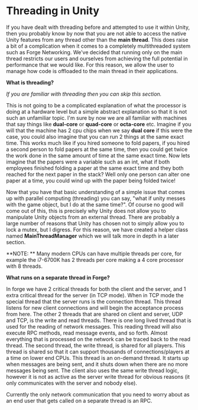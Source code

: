 # Threading in Unity

If you have dealt with threading before and attempted to use it within Unity, then you probably know by now that you are not able to access the native Unity features from any thread other than the **main thread**. This does raise a bit of a complication when it comes to a completely multithreaded system such as Forge Networking. We've decided that running only on the main thread restricts our users and ourselves from achieving the full potential in performance that we would like. For this reason, we allow the user to manage how code is offloaded to the main thread in their applications.

**What is threading?**

_If you are familiar with threading then you can skip this section._

This is not going to be a complicated explanation of what the processor is doing at a hardware level but a simple abstract explanation so that it is not such an unfamiliar topic. I'm sure by now we are all familiar with machines that say things like **dual-core** or **quad-core** or **octa-core** etc. Imagine if you will that the machine has 2 cpu chips when we say **dual core** if this were the case, you could also imagine that you can run 2 things at the same exact time. This works much like if you hired someone to fold papers, if you hired a second person to fold papers at the same time, then you could get twice the work done in the same amount of time at the same exact time. Now lets imagine that the papers were a variable such as an int, what if both employees finished folding a paper at the same exact time and they both reached for the next paper in the stack? Well only one person can alter one paper at a time, you could wind up with the paper being folded twice!

Now that you have that basic understanding of a simple issue that comes up with parallel computing (threading) you can say, "what if unity messes with the game object, but I do at the same time?". Of course no good will come out of this, this is precisely why Unity does not allow you to manipulate Unity objects from an external thread. There are probably a large number of reasons that Unity has chosen not to simply allow you to lock a mutex, but I digress. For this reason, we have created a helper class named **MainThreadManager** which we will talk more in depth in a later section.

**NOTE:  ** Many modern CPUs can have multiple threads per core, for example the i7-6700K has 2 threads per core making a 4 core processor with 8 threads.

**What runs on a separate thread in Forge?**

In forge we have 2 critical threads for both the client and the server, and 1 extra critical thread for the server (in TCP mode). When in TCP mode the special thread that the server runs is the connection thread. This thread listens for new client connections and will begin the acceptance process from here. The other 2 threads that are shared on client and server, UDP and TCP, is the write and read threads. There is one long lived thread that is used for the reading of network messages. This reading thread will also execute RPC methods, read message events, and so forth. Almost everything that is processed on the network can be traced back to the read thread. The second thread, the write thread, is shared for all players. This thread is shared so that it can support thousands of connections/players at a time on lower end CPUs. This thread is an on-demand thread. It starts up when messages are being sent, and it shuts down when there are no more messages being sent. The client also uses the same write thread logic, however it is not as active as the server write thread for obvious reasons (it only communicates with the server and nobody else).

Currently the only network communication that you need to worry about as an end user that gets called on a separate thread is an RPC.
